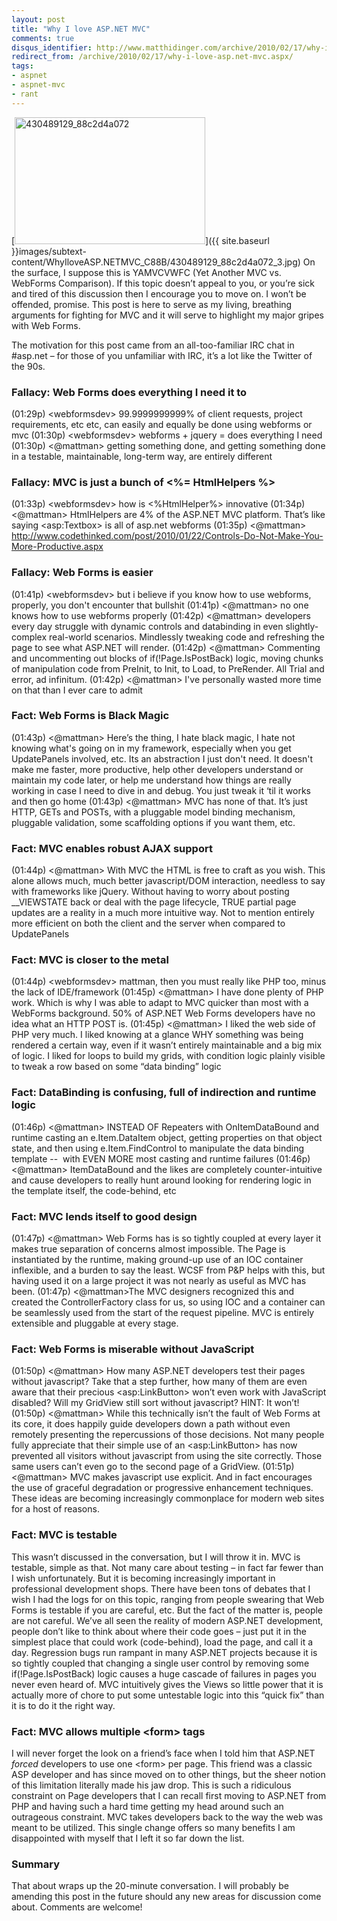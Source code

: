 ```yaml
---
layout: post
title: "Why I love ASP.NET MVC"
comments: true
disqus_identifier: http://www.matthidinger.com/archive/2010/02/17/why-i-love-asp.net-mvc.aspx
redirect_from: /archive/2010/02/17/why-i-love-asp.net-mvc.aspx/
tags: 
- aspnet
- aspnet-mvc
- rant
---
```

[<img src="{{ site.baseurl }}images/subtext-content/WhyIloveASP.NETMVC_C88B/430489129_88c2d4a072_thumb.jpg" title="430489129_88c2d4a072" alt="430489129_88c2d4a072" width="305" height="203" />]({{ site.baseurl }}images/subtext-content/WhyIloveASP.NETMVC_C88B/430489129_88c2d4a072_3.jpg) On the surface, I suppose this is YAMVCVWFC (Yet Another MVC vs. WebForms Comparison). If this topic doesn’t appeal to you, or you’re sick and tired of this discussion then I encourage you to move on. I won’t be offended, promise. This post is here to serve as my living, breathing arguments for fighting for MVC and it will serve to highlight my major gripes with Web Forms.

The motivation for this post came from an all-too-familiar IRC chat in \#asp.net – for those of you unfamiliar with IRC, it’s a lot like the Twitter of the 90s.

### Fallacy: Web Forms does everything I need it to

(01:29p) &lt;webformsdev&gt; 99.9999999999% of client requests, project requirements, etc etc, can easily and equally be done using webforms or mvc
(01:30p) &lt;webformsdev&gt; webforms + jquery = does everything I need
(01:30p) &lt;@mattman&gt; getting something done, and getting something done in a testable, maintainable, long-term way, are entirely different

### Fallacy: MVC is just a bunch of &lt;%= HtmlHelpers %&gt;

(01:33p) &lt;webformsdev&gt; how is &lt;%HtmlHelper%&gt; innovative
(01:34p) &lt;@mattman&gt; HtmlHelpers are 4% of the ASP.NET MVC platform. That’s like saying &lt;asp:Textbox&gt; is all of asp.net webforms
(01:35p) &lt;@mattman&gt; <http://www.codethinked.com/post/2010/01/22/Controls-Do-Not-Make-You-More-Productive.aspx> 

### Fallacy: Web Forms is easier

(01:41p) &lt;webformsdev&gt; but i believe if you know how to use webforms, properly, you don't encounter that bullshit
(01:41p) &lt;@mattman&gt; no one knows how to use webforms properly
(01:42p) &lt;@mattman&gt; developers every day struggle with dynamic controls and databinding in even slightly-complex real-world scenarios. Mindlessly tweaking code and refreshing the page to see what ASP.NET will render.
(01:42p) &lt;@mattman&gt; Commenting and uncommenting out blocks of if(!Page.IsPostBack) logic, moving chunks of manipulation code from PreInit, to Init, to Load, to PreRender. All Trial and error, ad infinitum.
(01:42p) &lt;@mattman&gt; I've personally wasted more time on that than I ever care to admit

### Fact: Web Forms is Black Magic

(01:43p) &lt;@mattman&gt; Here’s the thing, I hate black magic, I hate not knowing what's going on in my framework, especially when you get UpdatePanels involved, etc. Its an abstraction I just don't need. It doesn't make me faster, more productive, help other developers understand or maintain my code later, or help me understand how things are really working in case I need to dive in and debug. You just tweak it ‘til it works and then go home
(01:43p) &lt;@mattman&gt; MVC has none of that. It’s just HTTP, GETs and POSTs, with a pluggable model binding mechanism, pluggable validation, some scaffolding options if you want them, etc.

### Fact: MVC enables robust AJAX support

(01:44p) &lt;@mattman&gt; With MVC the HTML is free to craft as you wish. This alone allows much, much better javascript/DOM interaction, needless to say with frameworks like jQuery. Without having to worry about posting \_\_VIEWSTATE back or deal with the page lifecycle, TRUE partial page updates are a reality in a much more intuitive way. Not to mention entirely more efficient on both the client and the server when compared to UpdatePanels

### Fact: MVC is closer to the metal

(01:44p) &lt;webformsdev&gt; mattman, then you must really like PHP too, minus the lack of IDE/framework
(01:45p) &lt;@mattman&gt; I have done plenty of PHP work. Which is why I was able to adapt to MVC quicker than most with a WebForms background. 50% of ASP.NET Web Forms developers have no idea what an HTTP POST is.
(01:45p) &lt;@mattman&gt; I liked the web side of PHP very much. I liked knowing at a glance WHY something was being rendered a certain way, even if it wasn’t entirely maintainable and a big mix of logic. I liked for loops to build my grids, with condition logic plainly visible to tweak a row based on some “data binding” logic

### Fact: DataBinding is confusing, full of indirection and runtime logic

(01:46p) &lt;@mattman&gt; INSTEAD OF Repeaters with OnItemDataBound and runtime casting an e.Item.DataItem object, getting properties on that object state, and then using e.Item.FindControl to manipulate the data binding template --  with EVEN MORE most casting and runtime failures
(01:46p) &lt;@mattman&gt; ItemDataBound and the likes are completely counter-intuitive and cause developers to really hunt around looking for rendering logic in the template itself, the code-behind, etc

### Fact: MVC lends itself to good design

(01:47p) &lt;@mattman&gt; Web Forms has is so tightly coupled at every layer it makes true separation of concerns almost impossible. The Page is instantiated by the runtime, making ground-up use of an IOC container inflexible, and a burden to say the least. WCSF from P&P helps with this, but having used it on a large project it was not nearly as useful as MVC has been.
(01:47p) &lt;@mattman&gt;The MVC designers recognized this and created the ControllerFactory class for us, so using IOC and a container can be seamlessly used from the start of the request pipeline. MVC is entirely extensible and pluggable at every stage.

### Fact: Web Forms is miserable without JavaScript

(01:50p) &lt;@mattman&gt; How many ASP.NET developers test their pages without javascript? Take that a step further, how many of them are even aware that their precious &lt;asp:LinkButton&gt; won’t even work with JavaScript disabled? Will my GridView still sort without javascript? HINT: It won’t!
(01:50p) &lt;@mattman&gt; While this technically isn’t the fault of Web Forms at its core, it does happily guide developers down a path without even remotely presenting the repercussions of those decisions. Not many people fully appreciate that their simple use of an &lt;asp:LinkButton&gt; has now prevented all visitors without javascript from using the site correctly. Those same users can’t even go to the second page of a GridView.
(01:51p) &lt;@mattman&gt; MVC makes javascript use explicit. And in fact encourages the use of graceful degradation or progressive enhancement techniques. These ideas are becoming increasingly commonplace for modern web sites for a host of reasons.

### Fact: MVC is testable

This wasn’t discussed in the conversation, but I will throw it in. MVC is testable, simple as that. Not many care about testing – in fact far fewer than I wish unfortunately. But it is becoming increasingly important in professional development shops. There have been tons of debates that I wish I had the logs for on this topic, ranging from people swearing that Web Forms is testable if you are careful, etc. But the fact of the matter is, people are not careful. We’ve all seen the reality of modern ASP.NET development, people don’t like to think about where their code goes – just put it in the simplest place that could work (code-behind), load the page, and call it a day. Regression bugs run rampant in many ASP.NET projects because it is so tightly coupled that changing a single user control by removing some if(!Page.IsPostBack) logic causes a huge cascade of failures in pages you never even heard of. MVC intuitively gives the Views so little power that it is actually more of chore to put some untestable logic into this “quick fix” than it is to do it the right way.

### Fact: MVC allows multiple &lt;form&gt; tags

I will never forget the look on a friend’s face when I told him that ASP.NET *forced* developers to use one &lt;form&gt; per page. This friend was a classic ASP developer and has since moved on to other things, but the sheer notion of this limitation literally made his jaw drop. This is such a ridiculous constraint on Page developers that I can recall first moving to ASP.NET from PHP and having such a hard time getting my head around such an outrageous constraint. MVC takes developers back to the way the web was meant to be utilized. This single change offers so many benefits I am disappointed with myself that I left it so far down the list.

### Summary

That about wraps up the 20-minute conversation. I will probably be amending this post in the future should any new areas for discussion come about. Comments are welcome!

 

